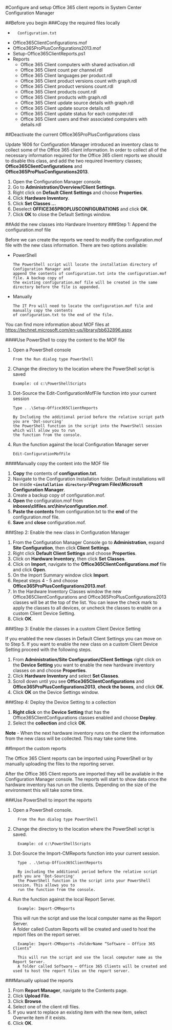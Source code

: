 #Configure and setup Office 365 client reports in System Center Configuration Manager

##Before you begin
###Copy the required files locally
*       Configuration.txt  
*	Office365ClientConfigurations.mof  
*	Office365ProPlusConfigurations2013.mof  
*	Setup-Office365ClientReports.ps1  
*	Reports  
      *	Office 365 Client computers with shared activation.rdl  
      *	Office 365 Client count per channel.rdl  
      *	Office 365 Client languages per product.rdl  
      *	Office 365 Client product versions count with graph.rdl  
      *	Office 365 Client product versions count.rdl  
      *	Office 365 Client products count.rdl  
      *	Office 365 Client products with graph.rdl  
      *	Office 365 Client update source details with graph.rdl  
      *	Office 365 Client update source details.rdl  
      *	Office 365 Client update status for each computer.rdl  
      *	Office 365 Client users and their associated computers with details.rdl  
      
##Deactivate the current Office365ProPlusConfigurations class

Update 1606 for Configuration Manager introduced an inventory class to collect some of the Office 365 client 
information. In order to collect all of the necessary information required for the Office 365 client reports 
we should to disable this class, and add the two required Inventory classes; **Office365ClientConfigurations** 
and **Office365ProPlusConfigurations2013**.

1.	Open the Configuration Manager console.
2.	Go to **Administration/Overview/Client Settings**.
3.	Right click on **Default Client Settings** and choose **Properties**.
4.	Click **Hardware Inventory**.
5.	Click **Set Classes …**
6.	Deselect **OFFICE365PROPLUSCONFIGURATIONS** and click **OK**.
7.	Click **OK** to close the Default Settings window.


##Add the new classes into Hardware Inventory
###Step 1: Append the configuration.mof file  

Before we can create the reports we need to modify the configuration.mof file with the new class information. There are two options available:
      
  * PowerShell 
  
        The PowerShell script will locate the installation directory of Configuration Manager and 
        append the contents of configuration.txt into the configuration.mof file. A backup copy of 
        the existing configuration.mof file will be created in the same directory before the file is appended.  
  *	Manually  
  
        The IT Pro will need to locate the configuration.mof file and manually copy the contents 
        of configuration.txt to the end of the file.  
        
You can find more information about MOF files at https://technet.microsoft.com/en-us/library/bb632896.aspx

####Use PowerShell to copy the content to the MOF file
1.	Open a PowerShell console  

        From the Run dialog type PowerShell
2.	Change the directory to the location where the PowerShell script is saved  

        Example: cd c:\PowerShellScripts
3.	Dot-Source the Edit-ConfigurationMofFile function into your current session  

        Type . .\Setup-Office365ClientReports 
      
        By Including the additional period before the relative script path you are 'Dot-sourcing' 
        the PowerShell function in the script into the PowerShell session which will allow you to run 
        the function from the console.
4.	Run the function against the local Configuration Manager server  

        Edit-ConfigurationMofFile
        
####Manually copy the content into the MOF file
1.	**Copy** the contents of **configuration.txt**.  
2.	Navigate to the Configuration Installation folder. Default installations will be inside **`<installation directory>`\Program Files\Microsoft Configuration Manager**.  
3.	Create a backup copy of configuration.mof.  
4.	**Open** the configuration.mof from **inboxes\clifiles.src\hinv\configuration.mof**.  
5.	**Paste the contents** from configuration.txt to the **end** of the configuration.mof file.  
6.	**Save** and **close** configuration.mof.  

###Step 2: Enable the new class in Configuration Manager
1.	From the Configuration Manager Console go to **Administration**, expand **Site Configuration**, then click **Client Settings**.  
2.	Right click **Default Client Settings** and choose **Properties**.  
3.	Click on **Hardware Inventory**, then click **Set Classes**.  
4.	Click on **Import**, navigate to the **Office365ClientConfigurations.mof** file and click **Open**.  
5.	On the Import Summary window click **Import**.  
6.	Repeat steps 4 - 5 and choose **Office365ProPlusConfigurations2013.mof**.  
7.	In the Hardware Inventory Classes window the new Office365ClientConfigurations and Office365ProPlusConfigurations2013 classes will be at the top of the list. You can leave the check mark to apply the classes to all devices, or uncheck the classes to enable on a custom Client Device Setting.   
8.	Click **OK**.  

###Step 3: Enable the classes in a custom Client Device Setting

If you enabled the new classes in Default Client Settings you can move on to Step 5. If you want to enable the new class on a custom Client Device Setting proceed with the following steps.  

1.	From **Administration/Site Configuration/Client Settings** right click on the **Device Setting** you want to enable the new hardware inventory classes on and choose **Properties**.  
2.	Click **Hardware Inventory** and select **Set Classes**.  
3.	Scroll down until you see **Office365ClientConfigurations** and **Office365ProPlusConfigurations2013**, **check the boxes**, and click **OK**.  
4.	Click **OK** on the Device Settings window.  

###Step 4: Deploy the Device Setting to a collection
1.	**Right click** on the **Device Setting** that has the Office365ClientConfigurations classes enabled and choose **Deploy**.  
2.	Select the **collection** and click **OK**.  

**Note** - When the next hardware inventory runs on the client the information from the new class will be collected. This may take some time.
          
##Import the custom reports

The Office 365 Client reports can be imported using PowerShell or by manually uploading the files to the reporting server.

After the Office 365 Client reports are imported they will be available in the Configuration Manager console. The reports will 
start to show data once the hardware inventory has run on the clients. Depending on the size of the environment this will take some time.

###Use PowerShell to import the reports
1.	Open a PowerShell console.  

          From the Run dialog type PowerShell
2.	Change the directory to the location where the PowerShell script is saved.  

          Example: cd c:\PowerShellScripts
3.	Dot-Source the Import-CMReports function into your current session.  

          Type . .\Setup-Office365ClientReports

          By including the additional period before the relative script path you are 'Dot-Sourcing' 
          the PowerShell function in the script into your PowerShell session. This allows you to 
          run the function from the console.

4.	Run the function against the local Report Server.  

          Example: Import-CMReports  

	  This will run the script and use the local computer name as the Report Server.  
	  A folder called Custom Reports will be created and used to host the report files on the report server.  
          
          Example: Import-CMReports –FolderName “Software – Office 365 Clients”  
	  
          This will run the script and use the local computer name as the Report Server.
          A folder called Software – Office 365 Clients will be created and used to host the report files on the report server.

          
###Manually upload the reports
1.	From **Report Manager**, navigate to the Contents page.  
2.	Click **Upload File**.  
3.	Click **Browse**.  
4.	Select one of the client rdl files.  
5.	If you want to replace an existing item with the new item, select Overwrite item if it exists.  
6.	Click **OK**.









